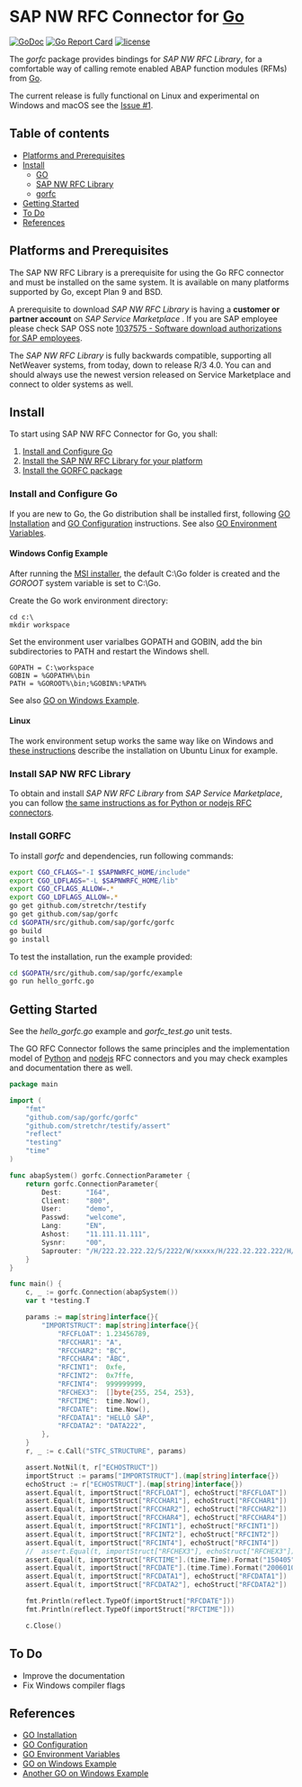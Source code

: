 # SAP NW RFC Connector for [Go](https://golang.org)

[![GoDoc](https://img.shields.io/badge/godoc-reference-blue.svg?style=flat)](https://godoc.org/github.com/SAP/gorfc/gorfc) 
[![Go Report Card](https://goreportcard.com/badge/github.com/SAP/gorfc)](https://goreportcard.com/report/github.com/SAP/gorfc) 
[![license](https://img.shields.io/badge/license-Apache-blue.svg)](https://github.com/SAP/gorfc/blob/master/LICENSE)  

The *gorfc* package provides bindings for *SAP NW RFC Library*, for a comfortable way of calling remote enabled ABAP function modules (RFMs) from [Go](https://golang.org).

The current release is fully functional on Linux and experimental on Windows and macOS see the [Issue #1](https://github.com/SAP/gorfc/issues/1).

## Table of contents

* [Platforms and Prerequisites](#platforms-and-prerequisites)
* [Install](#install)
	* [GO](#install-and-configure-go)
	* [SAP NW RFC Library](#install-sap-nw-rfc-library)
	* [gorfc](#install-gorfc)
* [Getting Started](#getting-started)
* [To Do](#to-do)
* [References](#references)

## Platforms and Prerequisites

The SAP NW RFC Library is a prerequisite for using the Go RFC connector and must be installed on the same system. It is available on many platforms supported by Go, except Plan 9 and BSD.

A prerequisite to download *SAP NW RFC Library* is having a **customer or partner account** on *SAP Service Marketplace* . If you are SAP employee please check SAP OSS note [1037575 - Software download authorizations for SAP employees](http://service.sap.com/sap/support/notes/1037575).

The _SAP NW RFC Library_ is fully backwards compatible, supporting all NetWeaver systems, from today, down to release R/3 4.0. You can and should always use the newest version released on Service Marketplace and connect to older systems as well.

## Install

To start using SAP NW RFC Connector for Go, you shall:

1. [Install and Configure Go](#install-and-configure-go)
2. [Install the SAP NW RFC Library for your platform](#install-sap-nw-rfc-library)
3. [Install the GORFC package](#install-gorfc)

### Install and Configure Go

If you are new to Go, the Go distribution shall be installed first, following [GO Installation](#ref1) and [GO Configuration](#ref2) instructions. See also [GO Environment Variables](#ref3).

#### Windows Config Example

After running the [MSI installer](https://golang.org/dl/), the default C:\Go folder is created and the _GOROOT_ system variable is set to C:\Go\.

Create the Go work environment directory:

```shell
cd c:\
mkdir workspace
```

Set the environment user varialbes GOPATH and GOBIN, add the bin subdirectories to PATH and restart the Windows shell.

```shell
GOPATH = C:\workspace
GOBIN = %GOPATH%\bin
PATH = %GOROOT%\bin;%GOBIN%:%PATH%
```

See also [GO on Windows Example](#ref4).

#### Linux

The work environment setup works the same way like on Windows and [these instructions](https://github.com/golang/go/wiki/Ubuntu) describe the installation on Ubuntu Linux for example.

### Install SAP NW RFC Library

To obtain and install _SAP NW RFC Library_ from _SAP Service Marketplace_, you can follow [the same instructions as for Python or nodejs RFC connectors](http://sap.github.io/PyRFC/install.html#install-c-connector).

### Install GORFC

To install _gorfc_ and dependencies, run following commands:

```bash
export CGO_CFLAGS="-I $SAPNWRFC_HOME/include"
export CGO_LDFLAGS="-L $SAPNWRFC_HOME/lib"
export CGO_CFLAGS_ALLOW=.*
export CGO_LDFLAGS_ALLOW=.*
go get github.com/stretchr/testify
go get github.com/sap/gorfc
cd $GOPATH/src/github.com/sap/gorfc/gorfc
go build
go install
```

To test the installation, run the example provided:

```bash
cd $GOPATH/src/github.com/sap/gorfc/example
go run hello_gorfc.go
```

## Getting Started

See the _hello_gorfc.go_ example and _gorfc_test.go_ unit tests.

The GO RFC Connector follows the same principles and the implementation model of [Python](https://github.com/SAP/PyRFC) and [nodejs](https://github.com/SAP/node-rfc) RFC connectors and you may check examples and documentation there as well.

```go
package main

import (
    "fmt"
    "github.com/sap/gorfc/gorfc"
    "github.com/stretchr/testify/assert"
    "reflect"
    "testing"
    "time"
)

func abapSystem() gorfc.ConnectionParameter {
    return gorfc.ConnectionParameter{
        Dest:      "I64",
        Client:    "800",
        User:      "demo",
        Passwd:    "welcome",
        Lang:      "EN",
        Ashost:    "11.111.11.111",
        Sysnr:     "00",
        Saprouter: "/H/222.22.222.22/S/2222/W/xxxxx/H/222.22.222.222/H/",
    }   
}

func main() {
    c, _ := gorfc.Connection(abapSystem())
    var t *testing.T

    params := map[string]interface{}{
        "IMPORTSTRUCT": map[string]interface{}{
            "RFCFLOAT": 1.23456789,
            "RFCCHAR1": "A",
            "RFCCHAR2": "BC",
            "RFCCHAR4": "ÄBC",
            "RFCINT1":  0xfe,
            "RFCINT2":  0x7ffe,
            "RFCINT4":  999999999,
            "RFCHEX3":  []byte{255, 254, 253},
            "RFCTIME":  time.Now(),
            "RFCDATE":  time.Now(),
            "RFCDATA1": "HELLÖ SÄP",
            "RFCDATA2": "DATA222",
        },
    }   
    r, _ := c.Call("STFC_STRUCTURE", params)

    assert.NotNil(t, r["ECHOSTRUCT"])
    importStruct := params["IMPORTSTRUCT"].(map[string]interface{})
    echoStruct := r["ECHOSTRUCT"].(map[string]interface{})
    assert.Equal(t, importStruct["RFCFLOAT"], echoStruct["RFCFLOAT"])
    assert.Equal(t, importStruct["RFCCHAR1"], echoStruct["RFCCHAR1"])
    assert.Equal(t, importStruct["RFCCHAR2"], echoStruct["RFCCHAR2"])
    assert.Equal(t, importStruct["RFCCHAR4"], echoStruct["RFCCHAR4"])
    assert.Equal(t, importStruct["RFCINT1"], echoStruct["RFCINT1"])
    assert.Equal(t, importStruct["RFCINT2"], echoStruct["RFCINT2"])
    assert.Equal(t, importStruct["RFCINT4"], echoStruct["RFCINT4"])
    //  assert.Equal(t, importStruct["RFCHEX3"], echoStruct["RFCHEX3"])
    assert.Equal(t, importStruct["RFCTIME"].(time.Time).Format("150405"), echoStruct["RFCTIME"].(time.Time).Format("15.
    assert.Equal(t, importStruct["RFCDATE"].(time.Time).Format("20060102"), e/Users/d037732/Downloads/gorfc/README.mdchoStruct["RFCDATE"].(time.Time).Format(".
    assert.Equal(t, importStruct["RFCDATA1"], echoStruct["RFCDATA1"])
    assert.Equal(t, importStruct["RFCDATA2"], echoStruct["RFCDATA2"])

    fmt.Println(reflect.TypeOf(importStruct["RFCDATE"]))
    fmt.Println(reflect.TypeOf(importStruct["RFCTIME"]))

    c.Close()
```

## To Do

* Improve the documentation
* Fix Windows compiler flags

## References

* <a name="ref1"></a>[GO Installation](https://golang.org/doc/install)
* <a name="ref2"></a>[GO Configuration](https://golang.org/doc/code.html)
* <a name="ref3"></a>[GO Environment Variables](https://golang.org/cmd/go/#hdr-Environment_variables)
* <a name="ref4"></a>[GO on Windows Example](http://www.wadewegner.com/2014/12/easy-go-programming-setup-for-windows/)
* <a name="ref5"></a>[Another GO on Windows Example](https://github.com/abourget/getting-started-with-golang/blob/master/Getting_Started_for_Windows.md)
